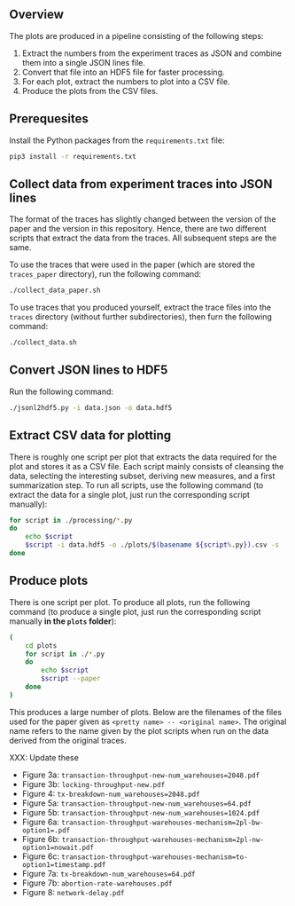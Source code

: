 ## Overview

The plots are produced in a pipeline consisting of the following steps:

1. Extract the numbers from the experiment traces as JSON and combine them into a single JSON lines file.
1. Convert that file into an HDF5 file for faster processing.
1. For each plot, extract the numbers to plot into a CSV file.
1. Produce the plots from the CSV files.

## Prerequesites

Install the Python packages from the `requirements.txt` file:

```bash
pip3 install -r requirements.txt
```

## Collect data from experiment traces into JSON lines

The format of the traces has slightly changed between the version of the paper and the version in this repository.
Hence, there are two different scripts that extract the data from the traces.
All subsequent steps are the same.

To use the traces that were used in the paper (which are stored the `traces_paper` directory), run the following command:

```bash
./collect_data_paper.sh
```

To use traces that you produced yourself, extract the trace files into the `traces` directory (without further subdirectories),
then furn the following command:

```bash
./collect_data.sh
```

## Convert JSON lines to HDF5

Run the following command:

```bash
./jsonl2hdf5.py -i data.json -o data.hdf5
```

## Extract CSV data for plotting

There is roughly one script per plot that extracts the data required for the plot and stores it as a CSV file.
Each script mainly consists of cleansing the data, selecting the interesting subset, deriving new measures, and a first summarization step.
To run all scripts, use the following command
(to extract the data for a single plot, just run the corresponding script manually):

```bash
for script in ./processing/*.py
do
    echo $script
    $script -i data.hdf5 -o ./plots/$(basename ${script%.py}).csv -s
done
```

## Produce plots

There is one script per plot.
To produce all plots, run the following command
(to produce a single plot, just run the corresponding script manually **in the `plots` folder**):

```bash
(
    cd plots
    for script in ./*.py
    do
        echo $script
        $script --paper
    done
)
```

This produces a large number of plots.
Below are the filenames of the files used for the paper
given as `<pretty name> -- <original name>`.
The original name refers to the name given by the plot scripts
when run on the data derived from the original traces.

XXX: Update these

* Figure 3a: `transaction-throughput-new-num_warehouses=2048.pdf`
* Figure 3b: `locking-throughput-new.pdf`
* Figure 4:  `tx-breakdown-num_warehouses=2048.pdf`
* Figure 5a: `transaction-throughput-new-num_warehouses=64.pdf`
* Figure 5b: `transaction-throughput-new-num_warehouses=1024.pdf`
* Figure 6a: `transaction-throughput-warehouses-mechanism=2pl-bw-option1=.pdf`
* Figure 6b: `transaction-throughput-warehouses-mechanism=2pl-nw-option1=nowait.pdf`
* Figure 6c: `transaction-throughput-warehouses-mechanism=to-option1=timestamp.pdf`
* Figure 7a: `tx-breakdown-num_warehouses=64.pdf`
* Figure 7b: `abortion-rate-warehouses.pdf`
* Figure 8:  `network-delay.pdf`
